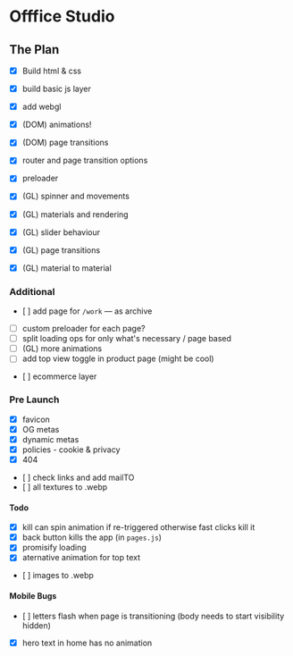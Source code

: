 # Offfice Studio

## The Plan

- [x] Build html & css
- [x] build basic js layer
- [x] add webgl
- [x] (DOM) animations!
- [x] (DOM) page transitions
- [x] router and page transition options
- [x] preloader

- [x] (GL) spinner and movements
- [x] (GL) materials and rendering

- [x] (GL) slider behaviour
- [x] (GL) page transitions

- [x] (GL) material to material

### Additional

- [ ] add page for `/work` — as archive
- [ ] custom preloader for each page?
- [ ] split loading ops for only what's necessary / page based
- [ ] (GL) more animations
- [ ] add top view toggle in product page (might be cool)
- [ ] ecommerce layer

### Pre Launch

- [x] favicon
- [x] OG metas
- [x] dynamic metas
- [x] policies - cookie & privacy
- [x] 404
- [ ] check links and add mailTO
- [ ] all textures to .webp

#### Todo

- [x] kill can spin animation if re-triggered otherwise fast clicks kill it
- [x] back button kills the app (in `pages.js`)
- [x] promisify loading
- [x] aternative animation for top text
- [ ] images to .webp

#### Mobile Bugs

- [ ] letters flash when page is transitioning (body needs to start visibility hidden)
- [x] hero text in home has no animation
